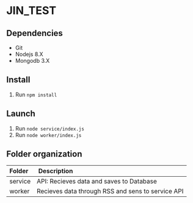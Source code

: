 # JIN_TEST

## Dependencies

* Git
* Nodejs 8.X
* Mongodb 3.X

## Install

1. Run `npm install`

## Launch

1. Run `node service/index.js`
1. Run `node worker/index.js`


## Folder organization

| Folder  | Description                                       |
|:--------|:--------------------------------------------------|
| service | API: Recieves data and saves to Database          |
| worker  | Recieves data through RSS and sens to service API |

